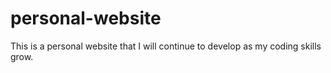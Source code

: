 # personal-website
This is a personal website that I will continue to develop as my coding skills grow.

